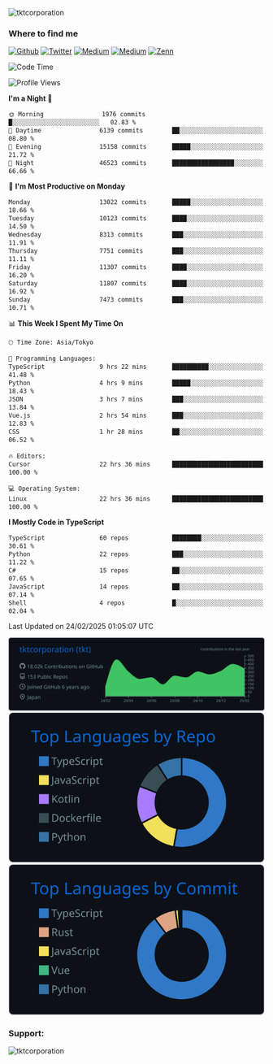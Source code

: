 <p align="left"> <img src="https://komarev.com/ghpvc/?username=tktcorporation&label=Profile%20views&color=0e75b6&style=flat" alt="tktcorporation" /> </p>

<h3>Where to find me</h3>
<p>
<a href="https://github.com/tktcorporation" target="_blank"><img alt="Github" src="https://img.shields.io/badge/GitHub-%2312100E.svg?&style=for-the-badge&logo=Github&logoColor=white" /></a>
<a href="https://twitter.com/tktcorporation" target="_blank"><img alt="Twitter" src="https://img.shields.io/badge/twitter-%231DA1F2.svg?&style=for-the-badge&logo=twitter&logoColor=white" /></a>
<a href="https://www.linkedin.com/in/tktcorporation" target="_blank"><img alt="Medium" src="https://img.shields.io/badge/linkdin-0a66c2.svg?&style=for-the-badge&logo=linkedin&logoColor=white" /></a>
<a href="https://qiita.com/tktcorporation" target="_blank"><img alt="Medium" src="https://img.shields.io/badge/qiita-55C500.svg?&style=for-the-badge&logo=qiita&logoColor=white" /></a>
<a href="https://zenn.dev/tktcorporation" target="_blank"><img alt="Zenn" src="https://img.shields.io/badge/Zenn-3EA8FF.svg?&style=for-the-badge&logo=Zenn&logoColor=white" /></a>
</p>
  
<!--START_SECTION:waka-->
![Code Time](http://img.shields.io/badge/Code%20Time-2%2C173%20hrs%2059%20mins-blue)

![Profile Views](http://img.shields.io/badge/Profile%20Views-14-blue)

**I'm a Night 🦉** 

```text
🌞 Morning                1976 commits        █░░░░░░░░░░░░░░░░░░░░░░░░   02.83 % 
🌆 Daytime                6139 commits        ██░░░░░░░░░░░░░░░░░░░░░░░   08.80 % 
🌃 Evening                15158 commits       █████░░░░░░░░░░░░░░░░░░░░   21.72 % 
🌙 Night                  46523 commits       █████████████████░░░░░░░░   66.66 % 
```
📅 **I'm Most Productive on Monday** 

```text
Monday                   13022 commits       █████░░░░░░░░░░░░░░░░░░░░   18.66 % 
Tuesday                  10123 commits       ████░░░░░░░░░░░░░░░░░░░░░   14.50 % 
Wednesday                8313 commits        ███░░░░░░░░░░░░░░░░░░░░░░   11.91 % 
Thursday                 7751 commits        ███░░░░░░░░░░░░░░░░░░░░░░   11.11 % 
Friday                   11307 commits       ████░░░░░░░░░░░░░░░░░░░░░   16.20 % 
Saturday                 11807 commits       ████░░░░░░░░░░░░░░░░░░░░░   16.92 % 
Sunday                   7473 commits        ███░░░░░░░░░░░░░░░░░░░░░░   10.71 % 
```


📊 **This Week I Spent My Time On** 

```text
🕑︎ Time Zone: Asia/Tokyo

💬 Programming Languages: 
TypeScript               9 hrs 22 mins       ██████████░░░░░░░░░░░░░░░   41.48 % 
Python                   4 hrs 9 mins        █████░░░░░░░░░░░░░░░░░░░░   18.43 % 
JSON                     3 hrs 7 mins        ███░░░░░░░░░░░░░░░░░░░░░░   13.84 % 
Vue.js                   2 hrs 54 mins       ███░░░░░░░░░░░░░░░░░░░░░░   12.83 % 
CSS                      1 hr 28 mins        ██░░░░░░░░░░░░░░░░░░░░░░░   06.52 % 

🔥 Editors: 
Cursor                   22 hrs 36 mins      █████████████████████████   100.00 % 

💻 Operating System: 
Linux                    22 hrs 36 mins      █████████████████████████   100.00 % 
```

**I Mostly Code in TypeScript** 

```text
TypeScript               60 repos            ████████░░░░░░░░░░░░░░░░░   30.61 % 
Python                   22 repos            ███░░░░░░░░░░░░░░░░░░░░░░   11.22 % 
C#                       15 repos            ██░░░░░░░░░░░░░░░░░░░░░░░   07.65 % 
JavaScript               14 repos            ██░░░░░░░░░░░░░░░░░░░░░░░   07.14 % 
Shell                    4 repos             █░░░░░░░░░░░░░░░░░░░░░░░░   02.04 % 
```




 Last Updated on 24/02/2025 01:05:07 UTC
<!--END_SECTION:waka-->

[![](https://raw.githubusercontent.com/tktcorporation/tktcorporation/master/profile-summary-card-output/github_dark/0-profile-details.svg)](https://github.com/vn7n24fzkq/github-profile-summary-cards)
[![](https://raw.githubusercontent.com/tktcorporation/tktcorporation/master/profile-summary-card-output/github_dark/1-repos-per-language.svg)](https://github.com/vn7n24fzkq/github-profile-summary-cards) [![](https://raw.githubusercontent.com/tktcorporation/tktcorporation/master/profile-summary-card-output/github_dark/2-most-commit-language.svg)](https://github.com/vn7n24fzkq/github-profile-summary-cards)

<h3 align="left">Support:</h3>
<p><a href="https://www.buymeacoffee.com/tktcorporation"> <img align="left" src="https://cdn.buymeacoffee.com/buttons/v2/default-yellow.png" height="50" width="210" alt="tktcorporation" /></a></p><br><br>
